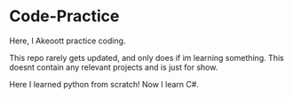 # Code-Practice
Here, I Akeoott practice coding.

This repo rarely gets updated, and only does if im learning something.
This doesnt contain any relevant projects and is just for show.

Here I learned python from scratch!
Now I learn C#.
